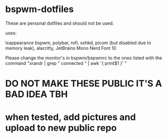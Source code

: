 # bspwm-dotfiles

These are personal dotfiles and should not be used.

uses:

lxappearance
bspwm,
polybar,
rofi,
sxhkd,
picom (but disabled due to memory leak),
alacritty,
JetBrains Mono Nerd Font 10


Please change the monitor's in bspwm/bspwmrc to the ones listed with the command "xrandr | grep " connected " | awk '{ print$1 }'
"

# DO NOT MAKE THESE PUBLIC IT'S A BAD IDEA TBH
# when tested, add pictures and upload to new public repo
